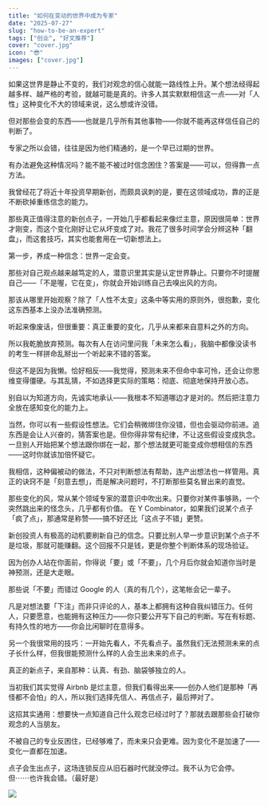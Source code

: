 ```yaml
---
title: "如何在变动的世界中成为专家"
date: "2025-07-27"
slug: "how-to-be-an-expert"
tags: ["创业", "好文推荐"]
cover: "cover.jpg"
icon: "😎"
images: ["cover.jpg"]
---
```

如果这世界是静止不变的，我们对观念的信心就能一路线性上升。某个想法经得起越多样、越严格的考验，就越可能是真的。许多人其实默默相信这一点——对「人性」这种变化不大的领域来说，这么想或许没错。



但对那些会变的东西——也就是几乎所有其他事物——你就不能再这样信任自己的判断了。



专家之所以会错，往往是因为他们精通的，是一个早已过期的世界。



有办法避免这种情况吗？能不能不被过时信念困住？答案是——可以，但得靠一点方法。



我曾经花了将近十年投资早期新创，而颇具讽刺的是，要在这领域成功，靠的正是不断砍掉重练信念的能力。



那些真正值得注意的新创点子，一开始几乎都看起来像烂主意，原因很简单：世界才刚变，而这个变化刚好让它从坏变成了对。我花了很多时间学会分辨这种「翻盘」，而这套技巧，其实也能套用在一切新想法上。



第一步，养成一种信念：世界一定会变。



那些对自己观点越来越笃定的人，潜意识里其实是认定世界静止。只要你不时提醒自己——「不是喔，它在变」，你就会开始训练自己去嗅出风的方向。



那该从哪里开始观察？除了「人性不太变」这条中等实用的原则外，很抱歉，变化这东西基本上没办法准确预测。



听起来像废话，但很重要：真正重要的变化，几乎从来都来自意料之外的方向。



所以我乾脆放弃预测。每次有人在访问里问我「未来怎么看」，我脑中都像没读书的考生一样拼命乱掰出一个听起来不错的答案。



但这不是因为我懒。恰好相反——我觉得，预测未来不但命中率可怜，还会让你思维变得僵硬。与其乱猜，不如选择更实际的策略：彻底、彻底地保持开放心态。



别自以为知道方向，先诚实地承认——我根本不知道哪边才是对的。然后把注意力全放在感知变化的能力上。



当然，你可以有一些假设性想法。它们会稍微绑住你没错，但也会驱动你前进。追东西是会让人兴奋的，猜答案也是。但你得非常有纪律，不让这些假设变成执念。
一旦别人开始把某个想法跟你绑在一起，那个想法就更可能变成你想相信的东西——这时你就该加倍怀疑它。



我相信，这种偏被动的做法，不只对判断想法有帮助，连产出想法也一样管用。真正的诀窍不是「刻意去想」，而是解决问题时，不打断那些莫名冒出来的直觉。



那些变化的风，常从某个领域专家的潜意识中吹出来。只要你对某件事够熟，一个突然跳出来的怪念头，几乎都有价值。
在 Y Combinator，如果我们说某个点子「疯了点」，那通常是称赞——搞不好还比「这点子不错」更赞。



新创投资人有极高的动机要刷新自己的信念。只要比别人早一步意识到某个点子不是垃圾，那就可能赚翻。这个回报不只是钱，更是你整个判断体系的现场验证。



因为创办人站在你面前，你得说「要」或「不要」，几个月后你就会知道你当时是神预测，还是大走眼。



那些说「不要」而错过 Google 的人（真的有几个），这笔帐会记一辈子。



凡是对想法要「下注」而非只评论的人，基本上都拥有这种自我纠错压力。任何人，只要愿意，也能拥有这种压力——你只要公开写下自己的判断。写在有标题、有持久性的地方——你会比闲聊时在意得多。



另一个我很常用的技巧：一开始先看人，不先看点子。虽然我们无法预测未来的点子长什么样，但我很能预测什么样的人会生出未来的点子。



真正的新点子，来自那种：认真、有劲、脑袋够独立的人。



当初我们其实觉得 Airbnb 是烂主意，但我们看得出来——创办人他们是那种「再怪都不会怕」的人，所以我们选择先信人、再信点子，最后押对了。



这招其实通用：想要快一点知道自己什么观念已经过时了？那就去跟那些会打破你观念的人当朋友。



不被自己的专业反困住，已经够难了，而未来只会更难。因为变化不是加速了——变化一直都在加速。



点子会生出点子，这场连锁反应从旧石器时代就没停过。我不认为它会停。
但⋯⋯也许我会错。（最好是）




![](https://prod-files-secure.s3.us-west-2.amazonaws.com/112d0858-5090-4d34-a606-b75eb8d65fd2/46476355-9cf3-4e99-9b7a-3531bc426380/1000202064.png?X-Amz-Algorithm=AWS4-HMAC-SHA256&X-Amz-Content-Sha256=UNSIGNED-PAYLOAD&X-Amz-Credential=ASIAZI2LB466R5MVCNWI%2F20250811%2Fus-west-2%2Fs3%2Faws4_request&X-Amz-Date=20250811T074921Z&X-Amz-Expires=3600&X-Amz-Security-Token=IQoJb3JpZ2luX2VjELD%2F%2F%2F%2F%2F%2F%2F%2F%2F%2FwEaCXVzLXdlc3QtMiJHMEUCIQCuxxKdsxBmEagHnJbnfP01n7kEpzZKgv8isNmMeefm4gIgJWQDc%2Bilje0Mt9xi6ICmyhZQ2VUHRdbp%2BAdc%2FiphqPQqiAQI6f%2F%2F%2F%2F%2F%2F%2F%2F%2F%2FARAAGgw2Mzc0MjMxODM4MDUiDBQfBH5aB7fJfh%2B57SrcA%2FbTRMwlfdVppSOHOJNabwFMmAjNCLKYjadeYzF51uRwXtzMEMZj8VY6H5GjMkygmJmgMwF67CKpEHvBVN%2BN4PxdEOzQOXOxMI9VK20dzuKZLfoJa6hfa5hmZfbW1dIoPF2dORfIRvTEvg4dQ13HS6YIeJMNZod8ajAadU%2F2nys600CGJV%2Fmi07oT%2BSAAWJnxDzrT7iszoDxg2b6%2FIyte4eiErLccaxC1l%2BWmSxbdbykLwC9zNUDupsLw5vHdqWHUUDRcg3J%2F%2B86aYb5XjUNh7ZJwZ0hF%2F3ACEqNh4CT0rBUbR0i5rXIwhTfZ0%2FXMst8jLFsudZdu07Dgcj5vqFYMPr1nUuIK5YDIkTEbqdKB%2FTK4Xz9KfYHLwpgCp0m6jcio2QeoKivchkq4SxsPruYeWzHP0FCMoQzziJz3866rDMQgkOQQqmb6TVKmXn1XiBvvjUN6QptDDQMXXeUdoCGR0xkkE4BIPNZvsGTIZATqw7trKmCo%2B02s80esK%2FiGeHOel8aVmgWtTdGY5erozotH8owahvUYItTigMux2jTbSHalgMmprjOMtZI0T4ei0Otw1nLwAxHfzEV9ZUAP6OMuu8GPNI2heJ6PGnBkKkUJpQi3AI7KqqQfDTfwLlOMLi35sQGOqUBMS%2F1HwVg3VqBPqPffHTCVDYY1idotEjZrlHyVR82SSDtw1IEb3ijtT7JlmpHguzIkicCU1Ad2D0y8DNV1CXy48B5g%2FnS%2FDw6f5ypY7vohxVOah5aR%2FX7n7jRZYGPLcBm9P8uZsnj8EGxK4s29Vq07M86UIE0LrcXpZhoFTuEmCIPsOxOws13wTTVLe%2FqFU%2BxQZvozsrGWUO0UEalzS5Q9M2sveMK&X-Amz-Signature=8b0b27111b7f01458e72d10b6d8af42b39f4e455be915677ce61649edeaf7e7e&X-Amz-SignedHeaders=host&x-amz-checksum-mode=ENABLED&x-id=GetObject)

